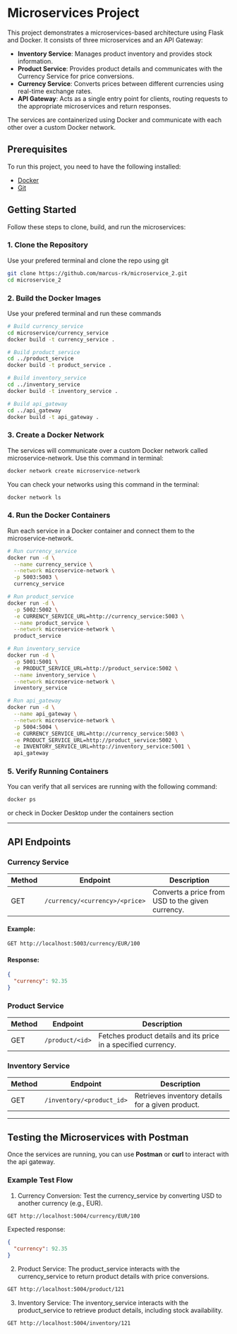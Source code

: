 # Microservices Project

This project demonstrates a microservices-based architecture using Flask and Docker. It consists of three microservices and an API Gateway: 

- **Inventory Service**: Manages product inventory and provides stock information.
- **Product Service**: Provides product details and communicates with the Currency Service for price conversions.
- **Currency Service**: Converts prices between different currencies using real-time exchange rates.
- **API Gateway**: Acts as a single entry point for clients, routing requests to the appropriate microservices and return responses.

The services are containerized using Docker and communicate with each other over a custom Docker network.

## Prerequisites

To run this project, you need to have the following installed:
- [Docker](https://www.docker.com/)
- [Git](https://git-scm.com/)

## Getting Started

Follow these steps to clone, build, and run the microservices:

### 1. Clone the Repository
Use your prefered terminal and clone the repo using git
```bash
git clone https://github.com/marcus-rk/microservice_2.git
cd microservice_2
```

### 2. Build the Docker Images
Use your prefered terminal and run these commands
```bash
# Build currency_service
cd microservice/currency_service
docker build -t currency_service .

# Build product_service
cd ../product_service
docker build -t product_service .

# Build inventory_service
cd ../inventory_service
docker build -t inventory_service .

# Build api_gateway
cd ../api_gateway
docker build -t api_gateway .
```

### 3. Create a Docker Network
The services will communicate over a custom Docker network called microservice-network. Use this command in terminal:
```bash
docker network create microservice-network
```
You can check your networks using this command in the terminal:
```bash
docker network ls
```

### 4. Run the Docker Containers
Run each service in a Docker container and connect them to the microservice-network.
```bash
# Run currency_service
docker run -d \
  --name currency_service \
  --network microservice-network \
  -p 5003:5003 \
  currency_service

# Run product_service
docker run -d \
  -p 5002:5002 \
  -e CURRENCY_SERVICE_URL=http://currency_service:5003 \
  --name product_service \
  --network microservice-network \
  product_service

# Run inventory_service
docker run -d \
  -p 5001:5001 \
  -e PRODUCT_SERVICE_URL=http://product_service:5002 \
  --name inventory_service \
  --network microservice-network \
  inventory_service

# Run api_gateway
docker run -d \
  --name api_gateway \
  --network microservice-network \
  -p 5004:5004 \
  -e CURRENCY_SERVICE_URL=http://currency_service:5003 \
  -e PRODUCT_SERVICE_URL=http://product_service:5002 \
  -e INVENTORY_SERVICE_URL=http://inventory_service:5001 \
  api_gateway
```

### 5. Verify Running Containers
You can verify that all services are running with the following command:
```bash
docker ps
```
or check in Docker Desktop under the containers section

---

## API Endpoints

### Currency Service
| Method | Endpoint                           | Description                                             |
|--------|-------------------------------------|---------------------------------------------------------|
| GET    | `/currency/<currency>/<price>`      | Converts a price from USD to the given currency.         |

#### Example:
```bash
GET http://localhost:5003/currency/EUR/100
```

#### Response:
```json
{
  "currency": 92.35
}
```

### Product Service
| Method | Endpoint                           | Description                                             |
|--------|-------------------------------------|---------------------------------------------------------|
| GET    | `/product/<id>`      | Fetches product details and its price in a specified currency.         |

### Inventory Service
| Method | Endpoint                           | Description                                             |
|--------|-------------------------------------|---------------------------------------------------------|
| GET    | `/inventory/<product_id>`      | Retrieves inventory details for a given product.         |

---
## Testing the Microservices with Postman
Once the services are running, you can use **Postman** or **curl** to interact with the api gateway.
### Example Test Flow
1. Currency Conversion: Test the currency_service by converting USD to another currency (e.g., EUR).
```bash
GET http://localhost:5004/currency/EUR/100
```
Expected response:
```json
{
  "currency": 92.35
}
```
2. Product Service: The product_service interacts with the currency_service to return product details with price conversions.
```bash
GET http://localhost:5004/product/121
```
3. Inventory Service: The inventory_service interacts with the product_service to retrieve product details, including stock availability.
```bash
GET http://localhost:5004/inventory/121
```
